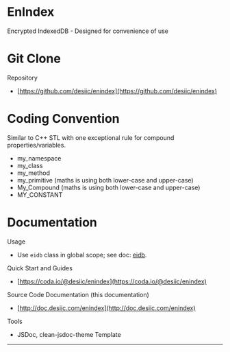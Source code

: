 EnIndex
=======
Encrypted IndexedDB - Designed for convenience of use

Git Clone
=========
Repository
  * [https://github.com/desiic/enindex](https://github.com/desiic/enindex)

Coding Convention
=================
Similar to C++ STL with one exceptional rule for compound properties/variables.
  * my_namespace
  * my_class
  * my_method
  * my_primitive (maths is using both lower-case and upper-case)
  * My_Compound (maths is using both lower-case and upper-case)
  * MY_CONSTANT

Documentation
=============
Usage
  * Use `eidb` class in global scope; see doc: [eidb](http://doc.desiic.com/enindex/module-eidb-eidb.html/module-eidb-eidb.html).
  
Quick Start and Guides
  * [https://coda.io/@desiic/enindex](https://coda.io/@desiic/enindex)

Source Code Documentation (this documentation)
  * [http://doc.desiic.com/enindex](http://doc.desiic.com/enindex)

Tools
  * JSDoc, clean-jsdoc-theme Template
___  